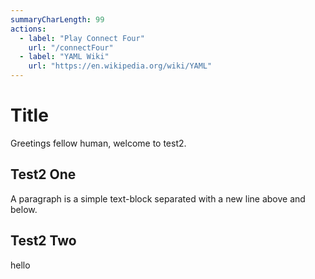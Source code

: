 ```yaml
---
summaryCharLength: 99
actions:
  - label: "Play Connect Four"
    url: "/connectFour"
  - label: "YAML Wiki"
    url: "https://en.wikipedia.org/wiki/YAML"
---
```

# Title
Greetings fellow human, welcome to test2.

## Test2 One

A paragraph is a simple text-block separated with a new line above and below.

## Test2 Two

hello
